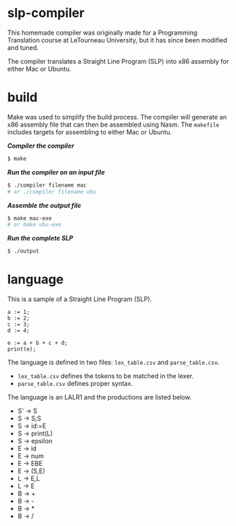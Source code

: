 # slp-compiler
This homemade compiler was originally made for a Programming Translation course at LeTourneau University, but it has since been modified and tuned.

The compiler translates a Straight Line Program (SLP) into x86 assembly for either Mac or Ubuntu.

# build
Make was used to simplify the build process. The compiler will generate an x86 assembly file that can then be assembled using Nasm. The ```makefile``` includes targets for assembling to either Mac or Ubuntu.

***Compiler the compiler***
```bash
$ make
```

***Run the compiler on an input file***
```bash
$ ./compiler filename mac
# or ./compiler filename ubu
```

***Assemble the output file***
```bash
$ make mac-exe
# or make ubu-exe
```

***Run the complete SLP***
```bash
$ ./output
```

# language

This is a sample of a Straight Line Program (SLP).
```
a := 1;
b := 2;
c := 3;
d := 4;

e := a + b + c + d;
print(e);
```

The language is defined in two files: ```lex_table.csv``` and ```parse_table.csv```.
* ```lex_table.csv``` defines the tokens to be matched in the lexer.
* ```parse_table.csv``` defines proper syntax.

The language is an LALR1 and the productions are listed below.

* S' -> S
* S -> S;S
* S -> id:=E
* S -> print(L)
* S -> epsilon
* E -> id
* E -> num
* E -> EBE
* E -> (S,E)
* L -> E,L
* L -> E
* B -> +
* B -> -
* B -> *
* B -> /

